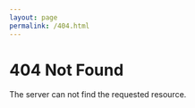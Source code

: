 ```yaml
---
layout: page
permalink: /404.html
---
```


# 404 Not Found

The server can not find the requested resource.